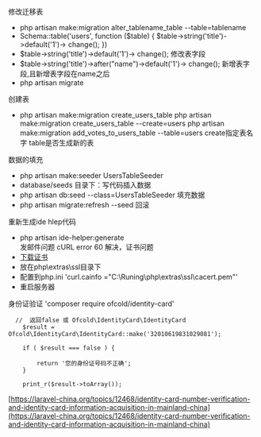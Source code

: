 修改迁移表
* php artisan make:migration alter_tablename_table --table=tablename
* Schema::table('users', function ($table) { $table->string('title')->default('1')-> change(); }) 
* $table->string('title')->default('1')-> change(); 修改表字段
* $table->string('title')->after("name")->default('1')-> change(); 新增表字段,且新增表字段在name之后
* php artisan migrate

 创建表
* php artisan make:migration create_users_table 
php artisan make:migration create_users_table --create=users
php artisan make:migration add_votes_to_users_table --table=users
create指定表名字 table是否生成新的表

数据的填充
* php artisan make:seeder UsersTableSeeder
* database/seeds 目录下：写代码插入数据
* php artisan db:seed --class=UsersTableSeeder 填充数据
* php artisan migrate:refresh --seed 回滚

重新生成ide hlep代码
* php artisan ide-helper:generate  
发邮件问题
cURL error 60 
解决，证书问题
* [下载证书](https://pan.baidu.com/s/1e-UgJrg-3vtB95tCXKv2IA)
* 放在php\extras\ssl目录下
* 配置到php.ini 'curl.cainfo ="C:\Runing\php\extras\ssl\cacert.pem"'
* 重启服务器

身份证验证
'composer require ofcold/identity-card'

```
  //  返回false 或 Ofcold\IdentityCard\IdentityCard
    $result = Ofcold\IdentityCard\IdentityCard::make('32010619831029081');

    if ( $result === false ) {

        return '您的身份证号码不正确';
    }

    print_r($result->toArray());

```
[https://laravel-china.org/topics/12468/identity-card-number-verification-and-identity-card-information-acquisition-in-mainland-china](https://laravel-china.org/topics/12468/identity-card-number-verification-and-identity-card-information-acquisition-in-mainland-china)

